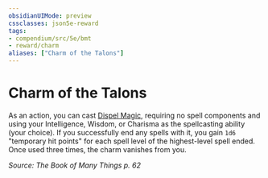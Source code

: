 ```yaml
---
obsidianUIMode: preview
cssclasses: json5e-reward
tags:
- compendium/src/5e/bmt
- reward/charm
aliases: ["Charm of the Talons"]
---
```

# Charm of the Talons

As an action, you can cast [Dispel Magic](z_compendium/spells/dispel-magic.md), requiring no spell components and using your Intelligence, Wisdom, or Charisma as the spellcasting ability (your choice). If you successfully end any spells with it, you gain `1d6` "temporary hit points" for each spell level of the highest-level spell ended. Once used three times, the charm vanishes from you.

*Source: The Book of Many Things p. 62*